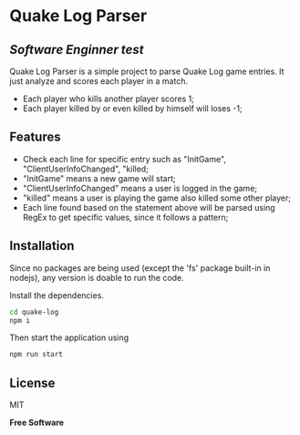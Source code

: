 # Quake Log Parser
## _Software Enginner test_

Quake Log Parser is a simple project to parse Quake Log game entries. It just analyze and scores each player in a match.

- Each player who kills another player scores 1;
- Each player killed by <world> or even killed by himself will loses -1;

## Features

- Check each line for specific entry such as "InitGame", "ClientUserInfoChanged", "killed;
- "InitGame" means a new game will start;
- "ClientUserInfoChanged" means a user is logged in the game;
- "killed" means a user is playing the game also killed some other player;
- Each line found based on the statement above will be parsed using RegEx to get specific values, since it follows a pattern;

## Installation

Since no packages are being used (except the 'fs' package built-in in nodejs), any version is doable to run the code.

Install the dependencies.

```sh
cd quake-log
npm i
```

Then start the application using

```sh
npm run start
```

## License

MIT

**Free Software**
